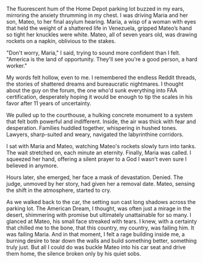 The fluorescent hum of the Home Depot parking lot buzzed in my ears, mirroring the anxiety thrumming in my chest. I was driving Maria and her son, Mateo, to her final asylum hearing. Maria, a wisp of a woman with eyes that held the weight of a shattered life in Venezuela, gripped Mateo’s hand so tight her knuckles were white. Mateo, all of seven years old, was drawing rockets on a napkin, oblivious to the stakes.

"Don't worry, Maria," I said, trying to sound more confident than I felt. "America is the land of opportunity. They'll see you're a good person, a hard worker."

My words felt hollow, even to me. I remembered the endless Reddit threads, the stories of shattered dreams and bureaucratic nightmares. I thought about the guy on the forum, the one who'd sunk everything into FAA certification, desperately hoping it would be enough to tip the scales in his favor after 11 years of uncertainty.

We pulled up to the courthouse, a hulking concrete monument to a system that felt both powerful and indifferent. Inside, the air was thick with fear and desperation. Families huddled together, whispering in hushed tones. Lawyers, sharp-suited and weary, navigated the labyrinthine corridors.

I sat with Maria and Mateo, watching Mateo's rockets slowly turn into tanks. The wait stretched on, each minute an eternity. Finally, Maria was called. I squeezed her hand, offering a silent prayer to a God I wasn't even sure I believed in anymore.

Hours later, she emerged, her face a mask of devastation. Denied. The judge, unmoved by her story, had given her a removal date. Mateo, sensing the shift in the atmosphere, started to cry.

As we walked back to the car, the setting sun cast long shadows across the parking lot. The American Dream, I thought, was often just a mirage in the desert, shimmering with promise but ultimately unattainable for so many. I glanced at Mateo, his small face streaked with tears. I knew, with a certainty that chilled me to the bone, that this country, my country, was failing him. It was failing Maria. And in that moment, I felt a rage building inside me, a burning desire to tear down the walls and build something better, something truly just. But all I could do was buckle Mateo into his car seat and drive them home, the silence broken only by his quiet sobs.